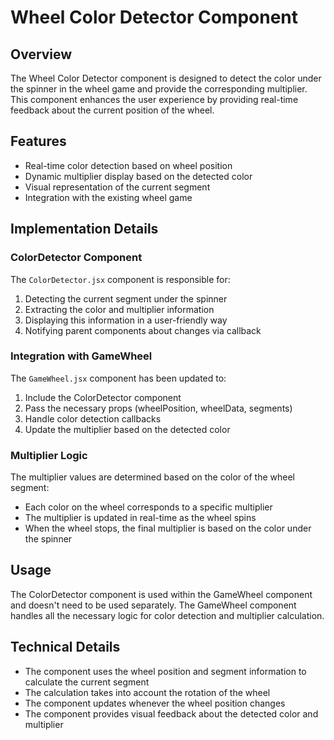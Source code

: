 # Wheel Color Detector Component

## Overview
The Wheel Color Detector component is designed to detect the color under the spinner in the wheel game and provide the corresponding multiplier. This component enhances the user experience by providing real-time feedback about the current position of the wheel.

## Features
- Real-time color detection based on wheel position
- Dynamic multiplier display based on the detected color
- Visual representation of the current segment
- Integration with the existing wheel game

## Implementation Details

### ColorDetector Component
The `ColorDetector.jsx` component is responsible for:
1. Detecting the current segment under the spinner
2. Extracting the color and multiplier information
3. Displaying this information in a user-friendly way
4. Notifying parent components about changes via callback

### Integration with GameWheel
The `GameWheel.jsx` component has been updated to:
1. Include the ColorDetector component
2. Pass the necessary props (wheelPosition, wheelData, segments)
3. Handle color detection callbacks
4. Update the multiplier based on the detected color

### Multiplier Logic
The multiplier values are determined based on the color of the wheel segment:
- Each color on the wheel corresponds to a specific multiplier
- The multiplier is updated in real-time as the wheel spins
- When the wheel stops, the final multiplier is based on the color under the spinner

## Usage
The ColorDetector component is used within the GameWheel component and doesn't need to be used separately. The GameWheel component handles all the necessary logic for color detection and multiplier calculation.

## Technical Details
- The component uses the wheel position and segment information to calculate the current segment
- The calculation takes into account the rotation of the wheel
- The component updates whenever the wheel position changes
- The component provides visual feedback about the detected color and multiplier
